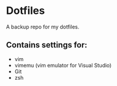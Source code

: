 Dotfiles
=======

A backup repo for my dotfiles.

Contains settings for:
----------------------
* vim
* vimemu (vim emulator for Visual Studio)
* Git
* zsh

